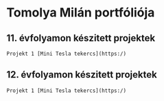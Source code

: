 # Tomolya Milán portfóliója

## 11. évfolyamon készitett projektek

    Projekt 1 [Mini Tesla tekercs](https:/)
 
## 12. évfolyamon készitett projektek

    Projekt 1 [Mini Tesla tekercs](https:/)
